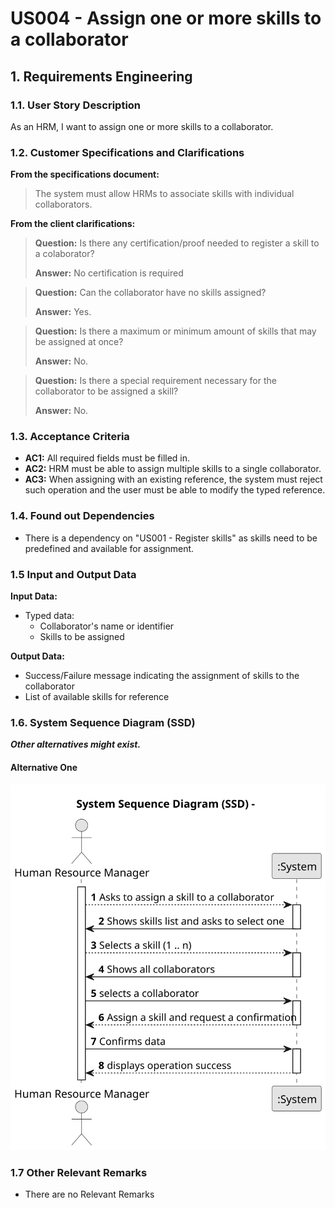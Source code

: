 # US004 -  Assign one or more skills to a collaborator


## 1. Requirements Engineering

### 1.1. User Story Description

As an HRM, I want to assign one or more skills to a collaborator.
### 1.2. Customer Specifications and Clarifications 

**From the specifications document:**

>	The system must allow HRMs to associate skills with individual collaborators.

**From the client clarifications:**

> **Question:** Is there any certification/proof needed to register a skill to a colaborator?
> 
> **Answer:** No certification is required 
 
 > **Question:** Can the collaborator have no skills assigned?
>
> **Answer:** Yes.

> **Question:** Is there a maximum or minimum amount of skills that may be assigned at once?
>
> **Answer:** No.

> **Question:** Is there a special requirement necessary for the collaborator to be assigned a skill?
>
> **Answer:** No.


### 1.3. Acceptance Criteria

* **AC1:** All required fields must be filled in.
* **AC2:** HRM must be able to assign multiple skills to a single collaborator.
* **AC3:** When assigning  with an existing reference, the system must reject such operation and the user must be able to modify the typed reference.

### 1.4. Found out Dependencies

* There is a dependency on "US001 - Register skills" as skills need to be predefined and available for assignment.
### 1.5 Input and Output Data

**Input Data:**

* Typed data:
    * Collaborator's name or identifier
     * Skills to be assigned
	


**Output Data:**

* Success/Failure message indicating the assignment of skills to the collaborator
* List of available skills for reference

### 1.6. System Sequence Diagram (SSD)

**_Other alternatives might exist._**

#### Alternative One

![System Sequence Diagram ](svg/us004_SSD_.svg)


### 1.7 Other Relevant Remarks

* There are no Relevant Remarks